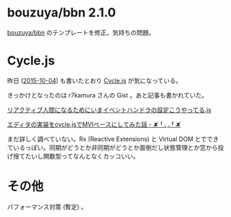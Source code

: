 # bouzuya/bbn 2.1.0

[bouzuya/bbn][] のテンプレートを修正。気持ちの問題。

# Cycle.js

昨日 ([2015-10-04][]) も書いたとおり [Cycle.js](http://cycle.js.org/) が気になっている。

きっかけとなったのは r7kamura さんの Gist 。あと記事も書かれていた。

[リアクティブ人間になるためにいまイベントハンドラの設定こうやってる.js](https://gist.github.com/r7kamura/b14133b9df05b7d361b3)

[エディタの実装をcycle.jsでMVIベースにしてみた話 - ✘╹◡╹✘](http://r7kamura.hatenablog.com/entry/2015/10/04/062333)

まだ詳しく調べていない。Rx (Reactive Extensions) と Virtual DOM とでできているっぽい。同期がどうとか非同期がどうとか面倒だし状態管理とか窓から投げ捨てたいし関数型ってなんとなくカッコいい。

# その他

パフォーマンス対策 (暫定) 。

[2015-10-04]: https://blog.bouzuya.net/2015/10/04/
[bouzuya/bbn]: https://github.com/bouzuya/bbn
